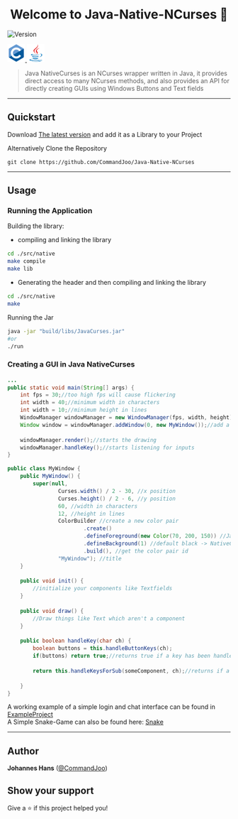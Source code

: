 <h1 align="center">Welcome to Java-Native-NCurses 👋</h1>
<p>
  <img alt="Version" src="https://img.shields.io/badge/version-1.0.3-blue.svg?cacheSeconds=2592000" />
</p>
<a href="https://www.cprogramming.com/" target="_blank" rel="noreferrer"> <img src="https://raw.githubusercontent.com/devicons/devicon/master/icons/c/c-original.svg" alt="c" width="40" height="40"/> </a> <a href="https://www.java.com" target="_blank" rel="noreferrer"> <img src="https://raw.githubusercontent.com/devicons/devicon/master/icons/java/java-original.svg" alt="java" width="40" height="40"/> </a>

> Java NativeCurses is an NCurses wrapper written in Java, it provides direct access to many NCurses methods, and also provides an API for directly creating GUIs using Windows Buttons and Text fields

***
## Quickstart
Download
[The latest version](https://github.com/CommandJoo/Java-Native-NCurses/releases/latest)
and add it as a Library to your Project

Alternatively
Clone the Repository
```shell
git clone https://github.com/CommandJoo/Java-Native-NCurses
```

***
## Usage

### Running the Application
Building the library:
- compiling and linking the library
```sh
cd ./src/native
make compile
make lib
```
- Generating the header and then compiling and linking the library
```sh
cd ./src/native
make
```

Running the Jar
```sh
java -jar "build/libs/JavaCurses.jar"
#or
./run
```

### Creating a GUI in Java NativeCurses
```java
...
public static void main(String[] args) {
    int fps = 30;//too high fps will cause flickering
    int width = 40;//minimum width in characters
    int width = 10;//minimum height in lines
    WindowManager windowManager = new WindowManager(fps, width, height);
    Window window = windowManager.addWindow(0, new MyWindow());//add a window to the screen and make it be the actively rendered one
    
    windowManager.render();//starts the drawing
    windowManager.handleKey();//starts listening for inputs
}
```
```java
public class MyWindow {
    public MyWindow() {
        super(null,
                Curses.width() / 2 - 30, //x position
                Curses.height() / 2 - 6, //y position
                60, //width in characters
                12, //height in lines
                ColorBuilder //create a new color pair
                        .create()
                        .defineForeground(new Color(70, 200, 150)) //Java Colors and Hex are supported
                        .defineBackground(1) //default black -> NativeCurses.BLACK
                        .build(), //get the color pair id
                "MyWindow"); //title
    }
    
    public void init() {
        //initialize your components like Textfields
    }
    
    public void draw() {
        //Draw things like Text which aren't a component
    }
    
    public boolean handleKey(char ch) {
        boolean buttons = this.handleButtonKeys(ch);
        if(buttons) return true;//returns true if a key has been handled
        
        return this.handleKeysForSub(someComponent, ch);//returns if a key has been handled by a component
        
    }
}
```
A working example of a simple login and chat interface can be found in [ExampleProject](src/main/java/de/johannes/example/Example.java)
<br> A Simple Snake-Game can also be found here: [Snake](src/main/java/de/johannes/snake/SnakeWindow.java)
***
## Author

**Johannes Hans** ([@CommandJoo](https://github.com/CommandJoo))

## Show your support

Give a ⭐️ if this project helped you!
